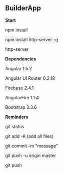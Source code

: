 ## BuilderApp

**Start**

npm install

npm install http-server -g

http-server

**Dependencies**

Angular 1.5.2

Angular UI Router 0.2.18

Firebase 2.4.1

AngularFire 1.1.4

Bootstrap 3.3.6

**Reminders**

git status

git add -A (add all files)

git commit -m "message"

git push -u origin master

git push